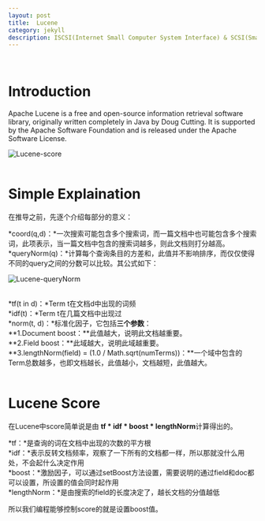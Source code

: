 ```yaml
---
layout: post
title:  Lucene
category: jekyll
description: ISCSI(Internet Small Computer System Interface) & SCSI(Small Computer System Interface).
---
```


<br />

# Introduction
Apache Lucene is a free and open-source information retrieval software library, originally written completely in Java by Doug Cutting. It is supported by the Apache Software Foundation and is released under the Apache Software License.
<br />

![Lucene-score]({{site.baseurl}}/assets/img/Lucene-score.png)
<br /><br />

# Simple Explaination
在推导之前，先逐个介绍每部分的意义：

*coord(q,d)：*一次搜索可能包含多个搜索词，而一篇文档中也可能包含多个搜索词，此项表示，当一篇文档中包含的搜索词越多，则此文档则打分越高。 <br />
*queryNorm(q)：*计算每个查询条目的方差和，此值并不影响排序，而仅仅使得不同的query之间的分数可以比较。其公式如下： 

![Lucene-queryNorm]({{site.baseurl}}/assets/img/Lucene-queryNorm.png)
<br /><br />

*tf(t in d)：*Term t在文档d中出现的词频<br />
*idf(t)：*Term t在几篇文档中出现过<br />
*norm(t, d)：*标准化因子，它包括**三个参数**： <br />
**1.Document boost：**此值越大，说明此文档越重要。 <br />
**2.Field boost：**此域越大，说明此域越重要。 <br />
**3.lengthNorm(field) = (1.0 / Math.sqrt(numTerms))：**一个域中包含的Term总数越多，也即文档越长，此值越小，文档越短，此值越大。 
<br /><br />

# Lucene Score
在Lucene中score简单说是由 **tf * idf * boost * lengthNorm**计算得出的。 

*tf：*是查询的词在文档中出现的次数的平方根<br />
*idf：*表示反转文档频率，观察了一下所有的文档都一样，所以那就没什么用处，不会起什么决定作用<br />
*boost：*激励因子，可以通过setBoost方法设置，需要说明的通过field和doc都可以设置，所设置的值会同时起作用<br />
*lengthNorm：*是由搜索的field的长度决定了，越长文档的分值越低<br />

所以我们编程能够控制score的就是设置boost值。 

